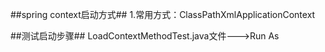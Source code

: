 ##spring context启动方式##
1.常用方式：ClassPathXmlApplicationContext


##测试启动步骤##
LoadContextMethodTest.java文件--->Run As